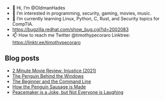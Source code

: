 - 👋 Hi, I’m @OldmanHades
- 👀 I’m interested in programming, security, gaming, movies, music.
- 🌱 I’m currently learning Linux, Python, C, Rust, and Security topics for CompTIA.
- https://bugzilla.redhat.com/show_bug.cgi?id=2002083
- 📫 How to reach me Twitter @timothypecoraro
Linktree: https://linktr.ee/timothypecoraro

## Blog posts
<!-- BLOG-POST-LIST:START -->
- [2 Minute Movie Review: Injustice &lpar;2021&rpar;](https://medium.com/@timothypecoraro/2-minute-movie-review-injustice-2021-f2b31d4f0fbc?source=rss-5097f5c9b801------2)
- [The Penguin Behind the Windows](https://medium.com/@timothypecoraro/the-penguin-behind-the-windows-de4240719949?source=rss-5097f5c9b801------2)
- [The Beginner and the Command Line](https://medium.com/@timothypecoraro/the-beginner-and-the-command-line-f345eee6b8e5?source=rss-5097f5c9b801------2)
- [How the Penguin Sausage is Made](https://medium.com/@timothypecoraro/how-the-penguin-sausage-is-made-d1426757464a?source=rss-5097f5c9b801------2)
- [Peacemaker is a Joke, but Not Everyone is Laughing](https://medium.com/@timothypecoraro/peacemaker-is-a-joke-but-not-everyone-is-laughing-a1c28b3971a9?source=rss-5097f5c9b801------2)
<!-- BLOG-POST-LIST:END -->
